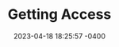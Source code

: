 ---
layout: default
title:  "Getting Access"
date:   2023-04-18 18:25:57 -0400
categories: api getting access
permalink: /api/getting-access/
nav_order: 2
---